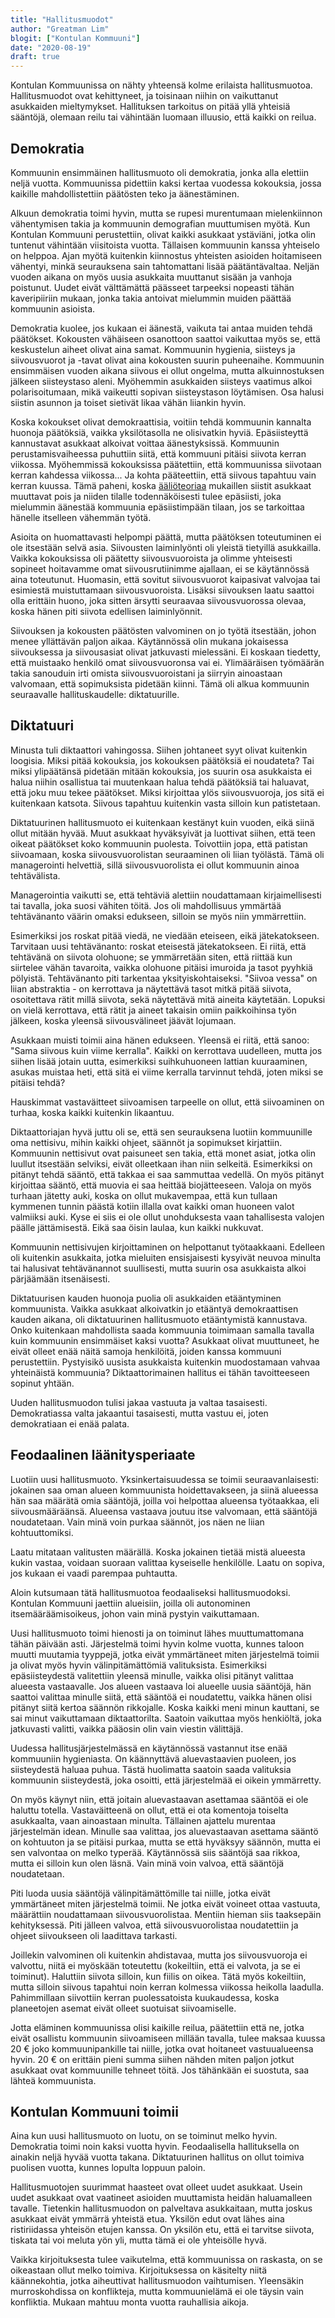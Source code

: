 ```yaml
---
title: "Hallitusmuodot"
author: "Greatman Lim"
blogit: ["Kontulan Kommuuni"]
date: "2020-08-19"
draft: true
---
```


Kontulan Kommuunissa on nähty yhteensä kolme erilaista hallitusmuotoa. Hallitusmuodot ovat kehittyneet, ja toisinaan niihin on vaikuttanut asukkaiden mieltymykset. Hallituksen tarkoitus on pitää yllä yhteisiä sääntöjä, olemaan reilu tai vähintään luomaan illuusio, että kaikki on reilua.


## Demokratia

Kommuunin ensimmäinen hallitusmuoto oli demokratia, jonka alla elettiin neljä vuotta. Kommuunissa pidettiin kaksi kertaa vuodessa kokouksia, jossa kaikille mahdollistettiin päätösten teko ja äänestäminen.

Alkuun demokratia toimi hyvin, mutta se rupesi murentumaan mielenkiinnon vähentymisen takia ja kommuunin demografian muuttumisen myötä. Kun Kontulan Kommuuni perustettiin, olivat kaikki asukkaat ystäviäni, jotka olin tuntenut vähintään viisitoista vuotta. Tällaisen kommuunin kanssa yhteiselo on helppoa. Ajan myötä kuitenkin kiinnostus yhteisten asioiden hoitamiseen vähentyi, minkä seurauksena sain tahtomattani lisää päätäntävaltaa. Neljän vuoden aikana on myös uusia asukkaita muuttanut sisään ja vanhoja poistunut. Uudet eivät välttämättä päässeet tarpeeksi nopeasti tähän kaveripiiriin mukaan, jonka takia antoivat mielummin muiden päättää kommuunin asioista.

Demokratia kuolee, jos kukaan ei äänestä, vaikuta tai antaa muiden tehdä päätökset. Kokousten vähäiseen osanottoon saattoi vaikuttaa myös se, että keskustelun aiheet olivat aina samat. Kommuunin hygienia, siisteys ja siivousvuorot ja -tavat olivat aina kokousten suurin puheenaihe. Kommuunin ensimmäisen vuoden aikana siivous ei ollut ongelma, mutta alkuinnostuksen jälkeen siisteystaso aleni. Myöhemmin asukkaiden siisteys vaatimus alkoi polarisoitumaan, mikä vaikeutti sopivan siisteystason löytämisen. Osa halusi siistin asunnon ja toiset sietivät likaa vähän liiankin hyvin.

Koska kokoukset olivat demokraattisia, voitiin tehdä kommuunin kannalta huonoja päätöksiä, vaikka yksilötasolla ne olisivatkin hyviä. Epäsiisteyttä kannustavat asukkaat alkoivat voittaa äänestyksissä. Kommuunin perustamisvaiheessa puhuttiin siitä, että kommuuni pitäisi siivota kerran viikossa. Myöhemmissä kokouksissa päätettiin, että kommuunissa siivotaan kerran kahdessa viikossa... Ja kohta pääteettiin, että siivous tapahtuu vain kerran kuussa. Tämä paheni, koska [ääliöteoriaa](https://jaskanpauhantaa.blogspot.com/2020/06/aalioteoria.html) mukaillen siistit asukkaat muuttavat pois ja niiden tilalle todennäköisesti tulee epäsiisti, joka mielummin äänestää kommuunia epäsiistimpään tilaan, jos se tarkoittaa hänelle itselleen vähemmän työtä.

Asioita on huomattavasti helpompi päättä, mutta päätöksen toteutuminen ei ole itsestään selvä asia. Siivousten laiminlyönti oli yleistä tietyillä asukkailla. Vaikka kokouksissa oli päätetty siivousvuoroista ja olimme yhteisesti sopineet hoitavamme omat siivousrutiinimme ajallaan, ei se käytännössä aina toteutunut. Huomasin, että sovitut siivousvuorot kaipasivat valvojaa tai esimiestä muistuttamaan siivousvuoroista. Lisäksi siivouksen laatu saattoi olla erittäin huono, joka sitten ärsytti seuraavaa siivousvuorossa olevaa, koska hänen piti siivota edellisen laiminlyönnit.

Siivouksen ja kokousten päätösten valvominen on jo työtä itsestään, johon menee yllättävän paljon aikaa. Käytännössä olin mukana jokaisessa siivouksessa ja siivousasiat olivat jatkuvasti mielessäni. Ei koskaan tiedetty, että muistaako henkilö omat siivousvuoronsa vai ei. Ylimääräisen työmäärän takia sanouduin irti omista siivousvuoroistani ja siirryin ainoastaan valvomaan, että sopimuksista pidetään kiinni. Tämä oli alkua kommuunin seuraavalle hallituskaudelle: diktatuurille.


## Diktatuuri

Minusta tuli diktaattori vahingossa. Siihen johtaneet syyt olivat kuitenkin loogisia. Miksi pitää kokouksia, jos kokouksen päätöksiä ei noudateta? Tai miksi ylipäätänsä pidetään mitään kokouksia, jos suurin osa asukkaista ei halua niihin osallistua tai muutenkaan halua tehdä päätöksiä tai haluavat, että joku muu tekee päätökset. Miksi kirjoittaa ylös siivousvuoroja, jos sitä ei kuitenkaan katsota. Siivous tapahtuu kuitenkin vasta silloin kun patistetaan.

Diktatuurinen hallitusmuoto ei kuitenkaan kestänyt kuin vuoden, eikä siinä ollut mitään hyvää. Muut asukkaat hyväksyivät ja luottivat siihen, että teen oikeat päätökset koko kommuunin puolesta. Toivottiin jopa, että patistan siivoamaan, koska siivousvuorolistan seuraaminen oli liian työlästä. Tämä oli managerointi helvettiä, sillä siivousvuorolista ei ollut kommuunin ainoa tehtävälista.

Managerointia vaikutti se, että tehtäviä alettiin noudattamaan kirjaimellisesti tai tavalla, joka suosi vähiten töitä. Jos oli mahdollisuus ymmärtää tehtävänanto väärin omaksi edukseen, silloin se myös niin ymmärrettiin.

Esimerkiksi jos roskat pitää viedä, ne viedään eteiseen, eikä jätekatokseen. Tarvitaan uusi tehtävänanto: roskat eteisestä jätekatokseen. Ei riitä, että tehtävänä on siivota olohuone; se ymmärretään siten, että riittää kun siirtelee vähän tavaroita, vaikka olohuone pitäisi imuroida ja tasot pyyhkiä pölyistä. Tehtävänanto piti tarkentaa yksityiskohtaiseksi. "Siivoa vessa" on liian abstraktia - on kerrottava ja näytettävä tasot mitkä pitää siivota, osoitettava rätit millä siivota, sekä näytettävä mitä aineita käytetään. Lopuksi on vielä kerrottava, että rätit ja aineet takaisin omiin paikkoihinsa työn jälkeen, koska yleensä siivousvälineet jäävät lojumaan.

Asukkaan muisti toimii aina hänen edukseen. Yleensä ei riitä, että sanoo: "Sama siivous kuin viime kerralla". Kaikki on kerrottava uudelleen, mutta jos siihen lisää jotain uutta, esimerkiksi suihkuhuoneen lattian kuuraaminen, asukas muistaa heti, että sitä ei viime kerralla tarvinnut tehdä, joten miksi se pitäisi tehdä?

Hauskimmat vastaväitteet siivoamisen tarpeelle on ollut, että siivoaminen on turhaa, koska kaikki kuitenkin likaantuu.

Diktaattoriajan hyvä juttu oli se, että sen seurauksena luotiin kommuunille oma nettisivu, mihin kaikki ohjeet, säännöt ja sopimukset kirjattiin. Kommuunin nettisivut ovat paisuneet sen takia, että monet asiat, jotka olin luullut itsestään selviksi, eivät olleetkaan ihan niin selkeitä. Esimerkiksi on pitänyt tehdä sääntö, että takkaa ei saa sammuttaa vedellä. On myös pitänyt kirjoittaa sääntö, että muovia ei saa heittää biojätteeseen. Valoja on myös turhaan jätetty auki, koska on ollut mukavempaa, että kun tullaan kymmenen tunnin päästä kotiin illalla ovat kaikki oman huoneen valot valmiiksi auki. Kyse ei siis ei ole ollut unohduksesta vaan tahallisesta valojen päälle jättämisestä. Eikä saa öisin laulaa, kun kaikki nukkuvat.

Kommuunin nettisivujen kirjoittaminen on helpottanut työtaakkaani. Edelleen oli kuitenkin asukkaita, jotka mieluiten ensisjaisesti kysyivät neuvoa minulta tai halusivat tehtävänannot suullisesti, mutta suurin osa asukkaista alkoi pärjäämään itsenäisesti.

Diktatuurisen kauden huonoja puolia oli asukkaiden etääntyminen kommuunista. Vaikka asukkaat alkoivatkin jo etääntyä demokraattisen kauden aikana, oli diktatuurinen hallitusmuoto etääntymistä kannustava. Onko kuitenkaan mahdollista saada kommuunia toimimaan samalla tavalla kuin kommuunin ensimmäiset kaksi vuotta? Asukkaat olivat muuttuneet, he eivät olleet enää näitä samoja henkilöitä, joiden kanssa kommuuni perustettiin. Pystyisikö uusista asukkaista kuitenkin muodostamaan vahvaa yhteinäistä kommuunia? Diktaattorimainen hallitus ei tähän tavoitteeseen sopinut yhtään.

Uuden hallitusmuodon tulisi jakaa vastuuta ja valtaa tasaisesti. Demokratiassa valta jakaantui tasaisesti, mutta vastuu ei, joten demokratiaan ei enää palata.


## Feodaalinen läänitysperiaate

Luotiin uusi hallitusmuoto. Yksinkertaisuudessa se toimii seuraavanlaisesti: jokainen saa oman alueen kommuunista hoidettavakseen, ja siinä alueessa hän saa määrätä omia sääntöjä, joilla voi helpottaa alueensa työtaakkaa, eli siivousmääräänsä. Alueensa vastaava joutuu itse valvomaan, että sääntöjä noudatetaan. Vain minä voin purkaa säännöt, jos näen ne liian kohtuuttomiksi.

Laatu mitataan valitusten määrällä. Koska jokainen tietää mistä alueesta kukin vastaa, voidaan suoraan valittaa kyseiselle henkilölle. Laatu on sopiva, jos kukaan ei vaadi parempaa puhtautta.

Aloin kutsumaan tätä hallitusmuotoa feodaaliseksi hallitusmuodoksi. Kontulan Kommuuni jaettiin alueisiin, joilla oli autonominen itsemääräämisoikeus, johon vain minä pystyin vaikuttamaan.

Uusi hallitusmuoto toimi hienosti ja on toiminut lähes muuttumattomana tähän päivään asti. Järjestelmä toimi hyvin kolme vuotta, kunnes taloon muutti muutamia tyyppejä, jotka eivät ymmärtäneet miten järjestelmä toimii ja olivat myös hyvin välinpitämättömiä valituksista. Esimerkiksi epäsiisteydestä valitettiin yleensä minulle, vaikka olisi pitänyt valittaa alueesta vastaavalle. Jos alueen vastaava loi alueelle uusia sääntöjä, hän saattoi valittaa minulle siitä, että sääntöä ei noudatettu, vaikka hänen olisi pitänyt siitä kertoa säännön rikkojalle. Koska kaikki meni minun kauttani, se sai minut vaikuttamaan diktaattorilta. Saatoin vaikuttaa myös henkiöltä, joka jatkuvasti valitti, vaikka pääosin olin vain viestin välittäjä.

Uudessa hallitusjärjestelmässä en käytännössä vastannut itse enää kommuuniin hygieniasta. On käännyttävä aluevastaavien puoleen, jos siisteydestä haluaa puhua. Tästä huolimatta saatoin saada valituksia kommuunin siisteydestä, joka osoitti, että järjestelmää ei oikein ymmärretty.

On myös käynyt niin, että joitain aluevastaavan asettamaa sääntöä ei ole haluttu totella. Vastaväitteenä on ollut, että ei ota komentoja toiselta asukkaalta, vaan ainoastaan minulta. Tällainen ajattelu murentaa järjestelmän idean. Minulle saa valittaa, jos aluevastaavan asettama sääntö on kohtuuton ja se pitäisi purkaa, mutta se että hyväksyy säännön, mutta ei sen valvontaa on melko typerää. Käytännössä siis sääntöjä saa rikkoa, mutta ei silloin kun olen läsnä. Vain minä voin valvoa, että sääntöjä noudatetaan.

Piti luoda uusia sääntöjä välinpitämättömille tai niille, jotka eivät ymmärtäneet miten järjestelmä toimii. Ne jotka eivät voineet ottaa vastuuta, määrättiin noudattamaan siivousvuorolistaa. Mentiin hieman siis taaksepäin kehityksessä. Piti jälleen valvoa, että siivousvuorolistaa noudatettiin ja ohjeet siivoukseen oli laadittava tarkasti.

Joillekin valvominen oli kuitenkin ahdistavaa, mutta jos siivousvuoroja ei valvottu, niitä ei myöskään toteutettu (kokeiltiin, että ei valvota, ja se ei toiminut). Haluttiin siivota silloin, kun fiilis on oikea. Tätä myös kokeiltiin, mutta silloin siivous tapahtui noin kerran kolmessa viikossa heikolla laadulla. Pahimmillaan siivottiin kerran puolessatoista kuukaudessa, koska planeetojen asemat eivät olleet suotuisat siivoamiselle.

Jotta eläminen kommuunissa olisi kaikille reilua, päätettiin että ne, jotka eivät osallistu kommuunin siivoamiseen millään tavalla, tulee maksaa kuussa 20 € joko kommuunipankille tai niille, jotka ovat hoitaneet vastuualueensa hyvin. 20 € on erittäin pieni summa siihen nähden miten paljon jotkut asukkaat ovat kommuunille tehneet töitä. Jos tähänkään ei suostuta, saa lähteä kommuunista.


## Kontulan Kommuuni toimii

Aina kun uusi hallitusmuoto on luotu, on se toiminut melko hyvin. Demokratia toimi noin kaksi vuotta hyvin. Feodaalisella hallituksella on ainakin neljä hyvää vuotta takana. Diktatuurinen hallitus on ollut toimiva puolisen vuotta, kunnes lopulta loppuun paloin.

Hallitusmuotojen suurimmat haasteet ovat olleet uudet asukkaat. Usein uudet asukkaat ovat vaatineet asioiden muuttamista heidän haluamalleen tavalle. Tietenkin hallitusmuodon on palveltava asukkaitaan, mutta joskus asukkaat eivät ymmärrä yhteistä etua. Yksilön edut ovat lähes aina ristiriidassa yhteisön etujen kanssa. On yksilön etu, että ei tarvitse siivota, tiskata tai voi meluta yön yli, mutta tämä ei ole yhteisölle hyvä.

Vaikka kirjoituksesta tulee vaikutelma, että kommuunissa on raskasta, on se oikeastaan ollut melko toimiva. Kirjoituksessa on käsitelty niitä käännekohtia, jotka aiheuttivat hallitusmuodon vaihtumisen. Yleensäkin murroskohdissa on konflikteja, mutta kommuunielämä ei ole täysin vain konfliktia. Mukaan mahtuu monta vuotta rauhallisia aikoja.
